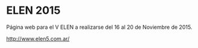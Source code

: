 ﻿ELEN 2015
=========

Página web para el V ELEN a realizarse del 16 al 20 de Noviembre de 2015.

http://www.elen5.com.ar/
